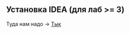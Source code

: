 ## Установка IDEA (для лаб >= 3)

Туда нам надо -> [Тык](https://www.jetbrains.com/ru-ru/idea/download/#section=windows)